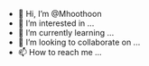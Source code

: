 - 👋 Hi, I’m @Mhoothoon
- 👀 I’m interested in ...
- 🌱 I’m currently learning ...
- 💞️ I’m looking to collaborate on ...
- 📫 How to reach me ...

<!---
Mhoothoon/Mhoothoon is a ✨ special ✨ repository because its `README.md` (this file) appears on your GitHub profile.
You can click the Preview link to take a look at your changes.
--->
